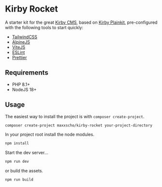 # Kirby Rocket

A starter kit for the great [Kirby CMS](https://getkirby.com/), based on [Kirby Plainkit](https://github.com/getkirby/plainkit), pre-configured with the following tools to start quickly:

- [TailwindCSS](https://tailwindcss.com/)
- [AlpineJS](https://alpinejs.dev/)
- [ViteJS](https://vite.dev/)
- [ESLint](https://eslint.org/)
- [Prettier](https://prettier.io/)

## Requirements

- PHP 8.1+
- NodeJS 18+

## Usage

The easiest way to install the project is with `composer create-project`.

```bash
composer create-project maxxscho/kirby-rocket your-project-directory
```

In your project root install the node modules.

```bash
npm install
````

Start the dev server...

```bash
npm run dev
```

or build the assets.

```bash
npm run build
```
